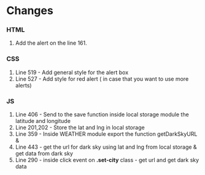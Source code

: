 # Changes

### HTML
1. Add the alert on the line 161.

### CSS
1. Line 519 - Add general style for the alert box
2. Line 527 - Add style for red alert ( in case that you want to use more alerts)


### JS
1. Line 406 - Send to the save function inside local storage module the latitude and longitude
2. Line 201,202 - Store the lat and lng in local storage
3. Line 359 - Inside WEATHER module export the function getDarkSkyURL & 
4. Line 443 - get the url for dark sky using lat and lng from local storage & get data from dark sky
5. Line 290 - inside click event on **.set-city** class - get url and get dark sky data